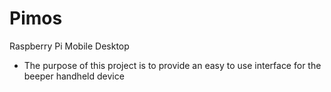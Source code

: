 # Pimos

Raspberry Pi Mobile Desktop

- The purpose of this project is to provide an easy to use interface for the beeper handheld device

